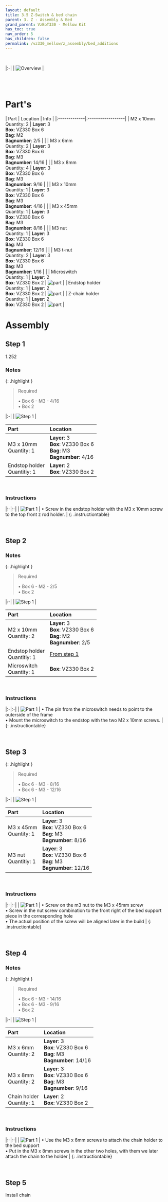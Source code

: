 ```yaml
---
layout: default
title: 3.5 Z-Switch & bed chain
parent: 3. Z - Assembly & Bed
grand_parent: VzBoT330 - Mellow Kit
has_toc: true
nav_order: 5
has_children: false
permalink: /vz330_mellow/z_assembly/bed_additions
---
```


<br>

|:-|
| ![Overview](../../assets/images/manual/vz330_mellow/z_assembly/bed_additions/overview.png) |

<br>
<br>

# Part's

| Part | Location | Info |
|:-------------|:------------------|
| M2 x 10mm <br> Quantity: 2 | **Layer**: 3 <br> **Box**: VZ330 Box 6 <br> **Bag**: M2 <br> **Bagnumber**: 2/5 |  |
| M3 x 6mm <br> Quantity: 2 | **Layer**: 3 <br> **Box**: VZ330 Box 6 <br> **Bag**: M3 <br> **Bagnumber**: 14/16 |  |
| M3 x 8mm <br> Quantity: 4 | **Layer**: 3 <br> **Box**: VZ330 Box 6 <br> **Bag**: M3 <br> **Bagnumber**: 9/16 |  |
| M3 x 10mm <br> Quantity: 1 | **Layer**: 3 <br> **Box**: VZ330 Box 6 <br> **Bag**: M3 <br> **Bagnumber**: 4/16 |  |
| M3 x 45mm <br> Quantity: 1 | **Layer**: 3 <br> **Box**: VZ330 Box 6 <br> **Bag**: M3 <br> **Bagnumber**: 8/16 |  |
| M3 nut <br> Quantity: 1 | **Layer**: 3 <br> **Box**: VZ330 Box 6 <br> **Bag**: M3 <br> **Bagnumber**: 12/16 |  |
| M3 t-nut <br> Quantity: 2 | **Layer**: 3 <br> **Box**: VZ330 Box 6 <br> **Bag**: M3 <br> **Bagnumber**: 1/16 |  |
| Microswitch <br> Quantity: 1 | **Layer**: 2 <br> **Box**: VZ330 Box 2 | ![part](../../assets/images/manual/vz330_mellow/z_assembly/bed_additions/parts/microswitch.png) |
| Endstop holder <br> Quantity: 1 | **Layer**: 2 <br> **Box**: VZ330 Box 2 | ![part](../../assets/images/manual/vz330_mellow/z_assembly/bed_additions/parts/endstop.png) |
| Z-chain holder <br> Quantity: 1 | **Layer**: 2 <br> **Box**: VZ330 Box 2 | ![part](../../assets/images/manual/vz330_mellow/z_assembly/bed_additions/parts/z_chain-holder.png) |

# Assembly

## Step 1

1.252

### Notes

{: .highlight }
> Required
>
> &#8226; Box 6 - M3 - 4/16 <br>
> &#8226; Box 2

|:-|
| ![Step 1](../../assets/images/manual/vz330_mellow/z_assembly/bed_additions/step1.png) |

| Part | Location |
|:-|:-|
| M3 x 10mm <br> Quantity: 1 | **Layer**: 3 <br> **Box**: VZ330 Box 6 <br> **Bag**: M3 <br> **Bagnumber**: 4/16 |
| Endstop holder <br> Quantitiy: 1 | **Layer**: 2 <br> **Box**: VZ330 Box 2 |

<br>

### Instructions

|:-|:-|
| ![Part 1](../../assets/images/manual/vz330_mellow/z_assembly/bed_additions/step1_part1.png) | &#8226; Screw in the endstop holder with the M3 x 10mm screw to the top front z rod holder. |
{: .instructiontable}

<br>

## Step 2

### Notes

{: .highlight }
> Required
>
> &#8226; Box 6 - M2 - 2/5 <br>
> &#8226; Box 2

|:-|
| ![Step 1](../../assets/images/manual/vz330_mellow/z_assembly/bed_additions/step2.png) |

| Part | Location |
|:-|:-|
| M2 x 10mm <br> Quantity: 2 | **Layer**: 3 <br> **Box**: VZ330 Box 6 <br> **Bag**: M2 <br> **Bagnumber**: 2/5 |
| Endstop holder <br> Quantitiy: 1 | [From step 1](#step-1) |
| Microswitch <br> Quantity: 1 | **Box**: VZ330 Box 2 |

<br>

### Instructions

|:-|:-|
| ![Part 1](../../assets/images/manual/vz330_mellow/z_assembly/bed_additions/step2_part1.png) | &#8226; The pin from the microswitch needs to point to the outerside of the frame <br> &#8226; Mount the microswitch to the endstop with the two M2 x 10mm screws. |
{: .instructiontable}

<br>

## Step 3

{: .highlight }
> Required
>
> &#8226; Box 6 - M3 - 8/16 <br>
> &#8226; Box 6 - M3 - 12/16

|:-|
| ![Step 1](../../assets/images/manual/vz330_mellow/z_assembly/bed_additions/step3.png) |

| Part | Location |
|:-|:-|
| M3 x 45mm <br> Quantity: 1 | **Layer**: 3 <br> **Box**: VZ330 Box 6 <br> **Bag**: M3 <br> **Bagnumber**: 8/16 |
| M3 nut <br> Quantitiy: 1 | **Layer**: 3 <br> **Box**: VZ330 Box 6 <br> **Bag**: M3 <br> **Bagnumber**: 12/16 |

<br>

### Instructions

|:-|:-|
| ![Part 1](../../assets/images/manual/vz330_mellow/z_assembly/bed_additions/step3_part1.png) | &#8226; Screw on the m3 nut to the M3 x 45mm screw <br> &#8226; Screw in the nut screw combination to the front right of the bed support piece in the corresponding hole <br> &#8226; The actual position of the screw will be aligned later in the build |
{: .instructiontable}

<br>

## Step 4

### Notes

{: .highlight }
> Required
>
> &#8226; Box 6 - M3 - 14/16 <br>
> &#8226; Box 6 - M3 - 9/16 <br>
> &#8226; Box 2

|:-|
| ![Step 1](../../assets/images/manual/vz330_mellow/z_assembly/bed_additions/step4.png) |

| Part | Location |
|:-|:-|
| M3 x 6mm <br> Quantity: 2 | **Layer**: 3 <br> **Box**: VZ330 Box 6 <br> **Bag**: M3 <br> **Bagnumber**: 14/16 |
| M3 x 8mm <br> Quantity: 2 | **Layer**: 3 <br> **Box**: VZ330 Box 6 <br> **Bag**: M3 <br> **Bagnumber**: 9/16 |
| Chain holder <br> Quantity: 1 | **Layer**: 2 <br> **Box**: VZ330 Box 2 |

<br>

### Instructions

|:-|:-|
| ![Part 1](../../assets/images/manual/vz330_mellow/z_assembly/bed_additions/step4_part1.png) | &#8226; Use the M3 x 6mm screws to attach the chain holder to the bed support <br> &#8226; Put in the M3 x 8mm screws in the other two holes, with them we later attach the chain to the holder  |
{: .instructiontable}

<br>

## Step 5

Install chain
